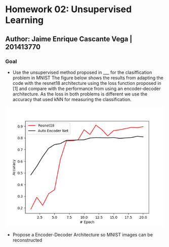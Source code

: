 # Homework 02: Unsupervised Learning

## Author: Jaime Enrique Cascante Vega | 201413770

### Goal

- Use the unsupervised method proposed in ___ for the clasiffication problem in MNIST
  The figure below shows the results from adapting the code with the resnet18 architecture using the loss function proposed in [1] and compare with the performance from using an encoder-decoder architecture.
  As the loss in both problems is different we use the accuracy that used kNN for measuring the classification.
  
![alt text](./figures/performance.png)  
  

- Propose a Encoder-Decoder Architecture so MNIST images can be reconstructed
